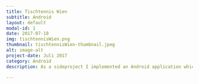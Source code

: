 ```yaml
---
title: Tischtennis Wien
subtitle: Android
layout: default
modal-id: 1
date: 2017-07-18
img: tischtennisWien.png
thumbnail: tischtennisWien-thumbnail.jpeg
alt: image-alt
project-date: Juli 2017
category: Android
description: As a sideproject I implemented an Android application which shows outdoor and indor tabletennis spots in vienna on a map. Aditionally users can add places to their favorites. You can download the app <a href="https://play.google.com/store/apps/details?id=at.schnitzhofer.david.tischtenniswien">here</a>.

--- 
```

